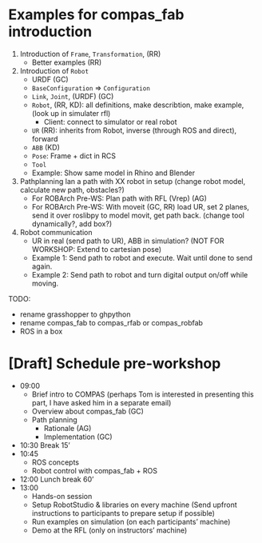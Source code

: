 # Examples for compas_fab introduction

1. Introduction of `Frame`, `Transformation`, (RR)
   * Better examples (RR)
1. Introduction of `Robot`
    * URDF (GC)
    * `BaseConfiguration` => `Configuration`
    * `Link`, `Joint`,  (URDF) (GC)
    * `Robot`,  (RR, KD): all definitions, make describtion, make example, (look up in simulater rfl)
      * Client: connect to simulator or real robot
    * `UR` (RR): inherits from Robot, inverse (through ROS and direct), forward
    * `ABB` (KD)
   * `Pose`: Frame + dict in RCS
   * `Tool`
   * Example: Show same model in Rhino and Blender
1. Pathplanning lan a path with XX robot in setup (change robot model, calculate new path, obstacles?)
   * For ROBArch Pre-WS: Plan path with RFL (Vrep) (AG)
   * For ROBArch Pre-WS: With moveit (GC, RR)
      load UR, set 2 planes, send it over roslibpy to model movit, get path back.
      (change tool dynamically?, add box?)
1. Robot communication
   * UR in real (send path to UR), ABB in simulation?
   (NOT FOR WORKSHOP:  Extend to cartesian pose)
   * Example 1: Send path to robot and execute. Wait until done to send again.
   * Example 2: Send path to robot and turn digital output on/off while moving.

TODO:
* rename grasshopper to ghpython
* rename compas_fab to compas_rfab or compas_robfab
* ROS in a box

# [Draft] Schedule pre-workshop
* 09:00
    * Brief intro to COMPAS (perhaps Tom is interested in presenting this part, I have asked him in a separate email)
    * Overview about compas_fab (GC)
    * Path planning
        * Rationale (AG)
        * Implementation (GC)
* 10:30 Break 15’
* 10:45
    * ROS concepts
    * Robot control with compas_fab + ROS
* 12:00 Lunch break 60’
* 13:00
    * Hands-on session
    * Setup RobotStudio & libraries on every machine (Send upfront instructions to participants to prepare setup if possible)
    * Run examples on simulation (on each participants’ machine)
    * Demo at the RFL (only on instructors’ machine)
